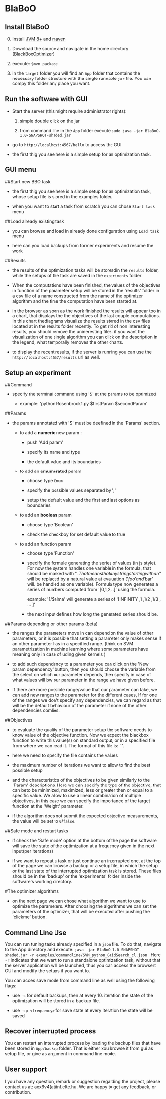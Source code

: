 
BlaBoO
=======


Install BlaBoO
--------------
0. Install [JVM 8+](https://java.com/en/download/) and [maven](https://maven.apache.org/download.cgi)

1. Download the source and navigate in the home directory (BlackBoxOptimizer)

2. execute: `$mvn package` 

3. in the `target` folder you will find an `App` folder that contains the necessary folder structure with the single runnable `jar` file. You can compy this folder any place you want.


Run the software with GUI
--------------

- Start the server (this might require administrator rights):
    
    1. simple double click on the jar 
                    
    2. from command line in the `App` folder execute `sudo java -jar BlaBoO-1.0-SNAPSHOT-shaded.jar`

- go to `http://localhost:4567/hello` to access the GUI

- the first thig you see here is a simple setup for an optimization task.

GUI menu
-

##Start new BBO task

- the first thig you see here is a simple setup for an optimization task, whose setup file is stored in the examples folder.

- when you want to start a task from scratch you can chose `Start task` menu

##Load already existing task


- you can browse and load in already done configuration using `Load task` menu 

- here can you load backups from former experiments and resume the work

##Results


- the results of the optimization tasks will be storesdin the `results` folder, while the setups of the task are saved in the `experiments` folder

- When the computations have been finished, the values of the objectives in function of the parameter setup will be stored in the 'results' folder in a csv file of a name constructed from the name of the optimizer algorithm and the time the computation have been started at.

- in the browser as soon as the work finished the results will appear too in a chart, that displays the the objectives of the last couple computations. In this chart thediagrams visualize the results stored in the csv files located at in the results folder recently. To get rid of non interesting results, you should remove the unineresting files. if you want the visualization of one single algorithm you can click on the description in the legend, what temporally removes the other charts.

- to display the recent results, if the server is running you can use the `http://localhost:4567/results` url as well.


Setup an experiment
-

##Command


- specify the terminal command using '$<paramname>' at the params to be optimized

	- example: 'python Rosenbrock1.py $firstParam $secondParam'

##Params

- the params annotated with '$' must be deefined in the 'Params' section.

	- to add a **numeric** new param :

		- push 'Add param'

		- specify its name and type

		- the default value	and its boundaries

	- to add an **emumerated** param

		- choose type `Enum`

		- specify the possible values separated by ';'

		- setup the default value and the first and last options as boundaries

	- to add an **boolean** param

		- choose type 'Boolean'

		- check the checkboy for set default value to true

	- to add an function param

		- choose type 'Function'

		- specify the formule generating the series of values (in js style). For now the system handles one variable in the formula, that should be marked with '$'. That means that any string starting with an '$' will be replaced by a natural value at evaluation ('$foo' and '$bar' will. be handled as one variable). Formula type now generates a series of numbers computed from '[0,1,2,..]' using the formula.

			example: 	'1/$alma' will generate a series of '[INFINITY ,1 ,1/2 ,1/3 , ... ]'

		- the next input defines how long the generated series should be.

##Params depending on other params (beta)


- the ranges the parameters move in can depend on the value of other parameters, or it is possible that setting a parameter only makes sense if an other parameter has in a specified range. (think on SVM parametrization in machine learning where some parameters have meaning only in case of uding given kernels )

- to add such dependency to a parameter you can click on the 'New param dependency' button, then you should choose the variable from the select on which our parameter depends, then specify in case of what values will bw our parameter in the range we have given before.

- If there are more possible range/value that our parameter can take, we can add new ranges to the parameter for the different cases, If for one of the ranges we don't specify any dependencies, we can regard as that will be the default behaviour of the parameter if none of the other dependencies comlies.

##Objectives

- to evaluate the quality of the parameter setup the software needs to know value of the objective function. Now we expect the blackbox function to write this value(s) on standard output, or in a specified file from where we can read it. The format of this file is: '<name of objective> <value>'.

- here we need to specify the file contains the values

- the maximum number of iterations we want to allow to find the best possible setup

- and the characteristics of the objectives to be given similarly to the 'Param' descriptions. Here we can specify the type of the objective, that can beto be minimized, maximized, less or greater then or equal to a specific value. We allow to use a linear combination of multiple objectives, in this case we can specify the importance of the target function at the 'Weight' parameter.

- if the algorithm does not submit the expected objective measurements, the value will be set to `0`/`false`.

##Safe mode and restart tasks

- if check the 'Safe mode' option at the bottom of the page the software will save the state of the optimization at a frequency given in the next input(per iterations)

- if we want to repeat a task or just continue an interrupted one, at the top of the page we can browse a backup or a setup file, in which the setup or the last state of the interrupted optimization task is stored. These files should be in the 'backup' or the 'experiments' folder inside the software's working directory.

#The optimizer algorithms

- on the next page we can chose what algorithm we want to use to optimize the parameters. After choosing the algorithms we can set the parameters of the optimizer, that will be executed after pushing the 'clickme' button.


Command Line Use
-

You can run tuning tasks already specified in a `json` file. To do that, navigate to the App directory and execute:
`java -jar BlaBoO-1.0-SNAPSHOT-shaded.jar -r examples/commandline/SVM_python_GridSearch_cl.json `
Here `-r` indicates that we want to run a standalone  optimization task, without that the server application will be launched, thus you can access the browsert GUI and modify the setups if you want to.

You can acces save mode from command line as well using the following flags:

- use `-s` for default backups, then at every 10.  iteration the state of the optimization will be stored in a backup file.

- use `-sp <frequency>` for save state at every <frequency> iteration the state will be saved

Recover interrupted process
-

You can restart an interrupted process by loading the backup files that have been stored in `App/backup` folder. That is either xou browse it from gui as setup file, or give as argument in command line mode.


User support
-

I you have any question, remark or suggestion regarding the project, please contact us at: axx6v4(at)inf.elte.hu. We are happy to get any feedback, or contribution.






		


